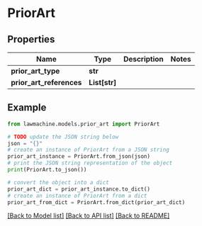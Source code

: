 # PriorArt


## Properties

Name | Type | Description | Notes
------------ | ------------- | ------------- | -------------
**prior_art_type** | **str** |  | 
**prior_art_references** | **List[str]** |  | 

## Example

```python
from lawmachine.models.prior_art import PriorArt

# TODO update the JSON string below
json = "{}"
# create an instance of PriorArt from a JSON string
prior_art_instance = PriorArt.from_json(json)
# print the JSON string representation of the object
print(PriorArt.to_json())

# convert the object into a dict
prior_art_dict = prior_art_instance.to_dict()
# create an instance of PriorArt from a dict
prior_art_from_dict = PriorArt.from_dict(prior_art_dict)
```
[[Back to Model list]](../README.md#documentation-for-models) [[Back to API list]](../README.md#documentation-for-api-endpoints) [[Back to README]](../README.md)


